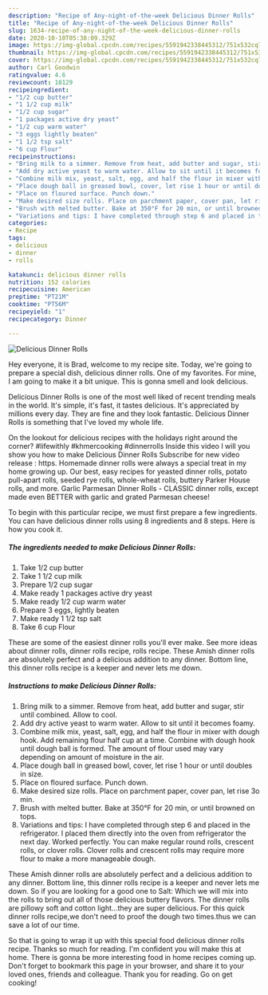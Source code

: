 ```yaml
---
description: "Recipe of Any-night-of-the-week Delicious Dinner Rolls"
title: "Recipe of Any-night-of-the-week Delicious Dinner Rolls"
slug: 1634-recipe-of-any-night-of-the-week-delicious-dinner-rolls
date: 2020-10-10T05:38:09.329Z
image: https://img-global.cpcdn.com/recipes/5591942338445312/751x532cq70/delicious-dinner-rolls-recipe-main-photo.jpg
thumbnail: https://img-global.cpcdn.com/recipes/5591942338445312/751x532cq70/delicious-dinner-rolls-recipe-main-photo.jpg
cover: https://img-global.cpcdn.com/recipes/5591942338445312/751x532cq70/delicious-dinner-rolls-recipe-main-photo.jpg
author: Carl Goodwin
ratingvalue: 4.6
reviewcount: 18129
recipeingredient:
- "1/2 cup butter"
- "1 1/2 cup milk"
- "1/2 cup sugar"
- "1 packages active dry yeast"
- "1/2 cup warm water"
- "3 eggs lightly beaten"
- "1 1/2 tsp salt"
- "6 cup Flour"
recipeinstructions:
- "Bring milk to a simmer. Remove from heat, add butter and sugar, stir until combined. Allow to cool."
- "Add dry active yeast to warm water. Allow to sit until it becomes foamy."
- "Combine milk mix, yeast, salt, egg, and half the flour in mixer with dough hook. Add remaining flour half cup at a time. Combine with dough hook until dough ball is formed. The amount of flour used may vary depending on amount of moisture in the air."
- "Place dough ball in greased bowl, cover, let rise 1 hour or until doubles in size."
- "Place on floured surface. Punch down."
- "Make desired size rolls. Place on parchment paper, cover pan, let rise 3o min."
- "Brush with melted butter. Bake at 350°F for 20 min, or until browned on tops."
- "Variations and tips: I have completed through step 6 and placed in the refrigerator. I placed them directly into the oven from refrigerator the next day. Worked perfectly. You can make regular round rolls, crescent rolls, or clover rolls.  Clover rolls and crescent rolls may require more flour to make a more manageable dough."
categories:
- Recipe
tags:
- delicious
- dinner
- rolls

katakunci: delicious dinner rolls 
nutrition: 152 calories
recipecuisine: American
preptime: "PT21M"
cooktime: "PT56M"
recipeyield: "1"
recipecategory: Dinner

---
```



![Delicious Dinner Rolls](https://img-global.cpcdn.com/recipes/5591942338445312/751x532cq70/delicious-dinner-rolls-recipe-main-photo.jpg)

Hey everyone, it is Brad, welcome to my recipe site. Today, we're going to prepare a special dish, delicious dinner rolls. One of my favorites. For mine, I am going to make it a bit unique. This is gonna smell and look delicious.

Delicious Dinner Rolls is one of the most well liked of recent trending meals in the world. It's simple, it's fast, it tastes delicious. It's appreciated by millions every day. They are fine and they look fantastic. Delicious Dinner Rolls is something that I've loved my whole life.

On the lookout for delicious recipes with the holidays right around the corner? #lifewithly #khmercooking #dinnerrolls Inside this video I will you show you how to make Delicious Dinner Rolls Subscribe for new video release : https. Homemade dinner rolls were always a special treat in my home growing up. Our best, easy recipes for yeasted dinner rolls, potato pull-apart rolls, seeded rye rolls, whole-wheat rolls, buttery Parker House rolls, and more. Garlic Parmesan Dinner Rolls - CLASSIC dinner rolls, except made even BETTER with garlic and grated Parmesan cheese!


To begin with this particular recipe, we must first prepare a few ingredients. You can have delicious dinner rolls using 8 ingredients and 8 steps. Here is how you cook it.

<!--inarticleads1-->

##### The ingredients needed to make Delicious Dinner Rolls:

1. Take 1/2 cup butter
1. Take 1 1/2 cup milk
1. Prepare 1/2 cup sugar
1. Make ready 1 packages active dry yeast
1. Make ready 1/2 cup warm water
1. Prepare 3 eggs, lightly beaten
1. Make ready 1 1/2 tsp salt
1. Take 6 cup Flour


These are some of the easiest dinner rolls you&#39;ll ever make. See more ideas about dinner rolls, dinner rolls recipe, rolls recipe. These Amish dinner rolls are absolutely perfect and a delicious addition to any dinner. Bottom line, this dinner rolls recipe is a keeper and never lets me down. 

<!--inarticleads2-->

##### Instructions to make Delicious Dinner Rolls:

1. Bring milk to a simmer. Remove from heat, add butter and sugar, stir until combined. Allow to cool.
1. Add dry active yeast to warm water. Allow to sit until it becomes foamy.
1. Combine milk mix, yeast, salt, egg, and half the flour in mixer with dough hook. Add remaining flour half cup at a time. Combine with dough hook until dough ball is formed. The amount of flour used may vary depending on amount of moisture in the air.
1. Place dough ball in greased bowl, cover, let rise 1 hour or until doubles in size.
1. Place on floured surface. Punch down.
1. Make desired size rolls. Place on parchment paper, cover pan, let rise 3o min.
1. Brush with melted butter. Bake at 350°F for 20 min, or until browned on tops.
1. Variations and tips: I have completed through step 6 and placed in the refrigerator. I placed them directly into the oven from refrigerator the next day. Worked perfectly. You can make regular round rolls, crescent rolls, or clover rolls.  Clover rolls and crescent rolls may require more flour to make a more manageable dough.


These Amish dinner rolls are absolutely perfect and a delicious addition to any dinner. Bottom line, this dinner rolls recipe is a keeper and never lets me down. So if you are looking for a good one to Salt: Which we will mix into the rolls to bring out all of those delicious buttery flavors. The dinner rolls are pillowy soft and cotton light…they are super delicious. For this quick dinner rolls recipe,we don&#39;t need to proof the dough two times.thus we can save a lot of our time. 

So that is going to wrap it up with this special food delicious dinner rolls recipe. Thanks so much for reading. I'm confident you will make this at home. There is gonna be more interesting food in home recipes coming up. Don't forget to bookmark this page in your browser, and share it to your loved ones, friends and colleague. Thank you for reading. Go on get cooking!
